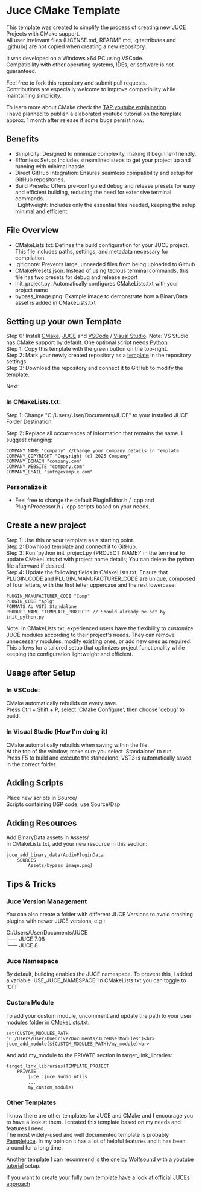 # Juce CMake Template

This template was created to simplify the process of creating new [JUCE](https://juce.com/) Projects with CMake support.<br>
All user irrelevant files (LICENSE.md, README.md, .gitattributes and .github/) are not copied when creating a new repository.

It was developed on a Windows x64 PC using VSCode.<br>
Compatibility with other operating systems, IDEs, or software is not guaranteed.<br>

Feel free to fork this repository and submit pull requests.<br>
Contributions are especially welcome to improve compatibility while maintaining simplicity.<br>

To learn more about CMake check the [TAP youtube explaination](https://www.youtube.com/watch?v=FLP_AVbzueY)<br>
I have planned to publish a elaborated youtube tutorial on the template approx. 1 month after release if some bugs persist now.<br>

## Benefits
- Simplicity: Designed to minimize complexity, making it beginner-friendly.<br>
- Effortless Setup: Includes streamlined steps to get your project up and running with minimal hassle.<br>
- Direct GitHub Integration: Ensures seamless compatibility and setup for GitHub repositories.<br>
- Build Presets: Offers pre-configured debug and release presets for easy and efficient building, reducing the need for extensive terminal commands.<br>
-Lightweight: Includes only the essential files needed, keeping the setup minimal and efficient.<br>


## File Overview
- CMakeLists.txt: Defines the build configuration for your JUCE project. This file includes paths, settings, and metadata necessary for compilation.<br>
- .gitignore: Prevents large, unneeded files from being uploaded to Github<br>
- CMakePresets.json: Instead of using tedious terminal commands, this file has two presets for debug and release export<br>
- init_project.py: Automatically configures CMakeLists.txt with your project name<br>
- bypass_image.png: Example image to demonstrate how a BinaryData asset is added in CMakeLists.txt<br>

## Setting up your own Template
Step 0: Install [CMake](https://cmake.org/download/), [JUCE](https://juce.com/get-juce/) and [VSCode](https://code.visualstudio.com/download) / [Visual Studio](https://visualstudio.microsoft.com/vs/community/). Note: VS Studio has CMake support by default. One optional script needs [Python](https://www.python.org/downloads/)<br>
Step 1: Copy this template with the green button on the top-right.<br>
Step 2: Mark your newly created repository as a [template](https://docs.github.com/en/repositories/creating-and-managing-repositories/creating-a-template-repository) in the repository settings.<br>
Step 3: Download the repository and connect it to GitHub to modify the template.<br>

Next:
### In CMakeLists.txt:
Step 1: Change "C:/Users/User/Documents/JUCE" to your installed JUCE Folder Destination<br>

Step 2: Replace all occurrences of information that remains the same.
I suggest changing:

    COMPANY_NAME "Company" //Change your company details in Template
    COMPANY_COPYRIGHT "Copyright (c) 2025 Company"
    COMPANY_DOMAIN "company.com"
    COMPANY_WEBSITE "company.com"
    COMPANY_EMAIL "info@example.com"

### Personalize it
- Feel free to change the default PluginEditor.h / .cpp and PluginProcessor.h / .cpp scripts based on your needs.

## Create a new project
Step 1: Use this or your template as a starting point.<br>
Step 2: Download template and connect it to GitHub.<br>
Step 3: Run 'python init_project.py {PROJECT_NAME}' in the terminal to update CMakeLists.txt with project name details; 
You can delete the python file afterward if desired.<br>
Step 4: Update the following fields in CMakeLists.txt; Ensure that PLUGIN_CODE and PLUGIN_MANUFACTURER_CODE are unique, composed of four letters, with the first letter uppercase and the rest lowercase:

    PLUGIN_MANUFACTURER_CODE "Comp"
    PLUGIN_CODE "Aplg"
    FORMATS AU VST3 Standalone
    PRODUCT_NAME "TEMPLATE_PROJECT" // Should already be set by init_python.py

Note:
In CMakeLists.txt, experienced users have the flexibility to customize JUCE modules according to their project's needs. They can remove unnecessary modules, modify existing ones, or add new ones as required. This allows for a tailored setup that optimizes project functionality while keeping the configuration lightweight and efficient.

## Usage after Setup
### In VSCode:
CMake automatically rebuilds on every save.<br>
Press Ctrl + Shift + P, select 'CMake Configure', then choose 'debug' to build.<br>

### In Visual Studio (How I'm doing it)
CMake automatically rebuilds when saving within the file.<br>
At the top of the window, make sure you select 'Standalone' to run.<br>
Press F5 to build and execute the standalone. VST3 is automatically saved in the correct folder.<br>

## Adding Scripts
Place new scripts in Source/<br>
Scripts containing DSP code, use Source/Dsp<br>

## Adding Resources
Add BinaryData assets in Assets/<br>
In CMakeLists.txt, add your new resource in this section:

    juce_add_binary_data(AudioPluginData
        SOURCES
            Assets/bypass_image.png)

## Tips & Tricks
### Juce Version Management
You can also create a folder with different JUCE Versions to avoid crashing plugins with newer JUCE versions, e.g.:<br>

C:/Users/User/Documents/JUCE<br>
├── JUCE 7.08<br>
└── JUCE 8<br>

### Juce Namespace
By default, building enables the JUCE namespace. To prevent this, I added a variable 'USE_JUCE_NAMESPACE' in CMakeLists.txt you can toggle to 'OFF'

### Custom Module
To add your custom module, uncomment and update the path to your user modules folder in CMakeLists.txt:<br>

    set(CUSTOM_MODULES_PATH "C:/Users/User/OneDrive/Documents/JuceUserModules")<br>
    juce_add_module(${CUSTOM_MODULES_PATH}/my_module)<br>

And add my_module to the PRIVATE section in target_link_libraries:<br>

    target_link_libraries(TEMPLATE_PROJECT
        PRIVATE
            juce::juce_audio_utils
            ...
            my_custom_module)

### Other Templates
I know there are other templates for JUCE and CMake and I encourage you to have a look at them. 
I created this template based on my needs and features I need. <br>
The most widely-used and well documented template is probably [Pamplejuce](https://github.com/sudara/pamplejuce). In my opinion it has a lot of helpful features and it has been around for a long time.<br>

Another template I can recommend is the [one by Wolfsound](https://github.com/JanWilczek/audio-plugin-template) with a [youtube tutorial](https://www.youtube.com/watch?v=Uq7Hwt18s3s) setup.

If you want to create your fully own template have a look at [official JUCEs approach](https://github.com/juce-framework/JUCE/tree/master/examples/CMake/AudioPlugin)
